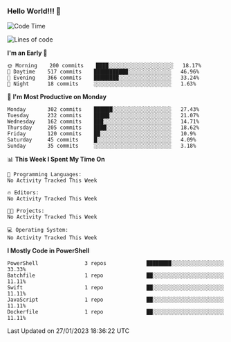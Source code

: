 ### Hello World!!! 👋

<!--
**kekotek/kekotek** is a ✨ _special_ ✨ repository because its `README.md` (this file) appears on your GitHub profile.

Here are some ideas to get you started:

- 🔭 I’m currently working on ...
- 🌱 I’m currently learning ...
- 👯 I’m looking to collaborate on ...
- 🤔 I’m looking for help with ...
- 💬 Ask me about ...
- 📫 How to reach me: ...
- 😄 Pronouns: ...
- ⚡ Fun fact: ...
-->

<!--START_SECTION:waka-->
![Code Time](http://img.shields.io/badge/Code%20Time-361%20hrs%2013%20mins-blue)

![Lines of code](https://img.shields.io/badge/From%20Hello%20World%20I%27ve%20Written-20%20Thousand%20lines%20of%20code-blue)

**I'm an Early 🐤** 

```text
🌞 Morning    200 commits    ████░░░░░░░░░░░░░░░░░░░░░   18.17% 
🌆 Daytime    517 commits    ███████████░░░░░░░░░░░░░░   46.96% 
🌃 Evening    366 commits    ████████░░░░░░░░░░░░░░░░░   33.24% 
🌙 Night      18 commits     ░░░░░░░░░░░░░░░░░░░░░░░░░   1.63%

```
📅 **I'm Most Productive on Monday** 

```text
Monday       302 commits    ██████░░░░░░░░░░░░░░░░░░░   27.43% 
Tuesday      232 commits    █████░░░░░░░░░░░░░░░░░░░░   21.07% 
Wednesday    162 commits    ███░░░░░░░░░░░░░░░░░░░░░░   14.71% 
Thursday     205 commits    ████░░░░░░░░░░░░░░░░░░░░░   18.62% 
Friday       120 commits    ██░░░░░░░░░░░░░░░░░░░░░░░   10.9% 
Saturday     45 commits     █░░░░░░░░░░░░░░░░░░░░░░░░   4.09% 
Sunday       35 commits     ░░░░░░░░░░░░░░░░░░░░░░░░░   3.18%

```


📊 **This Week I Spent My Time On** 

```text
💬 Programming Languages: 
No Activity Tracked This Week

🔥 Editors: 
No Activity Tracked This Week

🐱‍💻 Projects: 
No Activity Tracked This Week

💻 Operating System: 
No Activity Tracked This Week

```

**I Mostly Code in PowerShell** 

```text
PowerShell               3 repos             ████████░░░░░░░░░░░░░░░░░   33.33% 
Batchfile                1 repo              ██░░░░░░░░░░░░░░░░░░░░░░░   11.11% 
Swift                    1 repo              ██░░░░░░░░░░░░░░░░░░░░░░░   11.11% 
JavaScript               1 repo              ██░░░░░░░░░░░░░░░░░░░░░░░   11.11% 
Dockerfile               1 repo              ██░░░░░░░░░░░░░░░░░░░░░░░   11.11%

```



 Last Updated on 27/01/2023 18:36:22 UTC
<!--END_SECTION:waka-->
